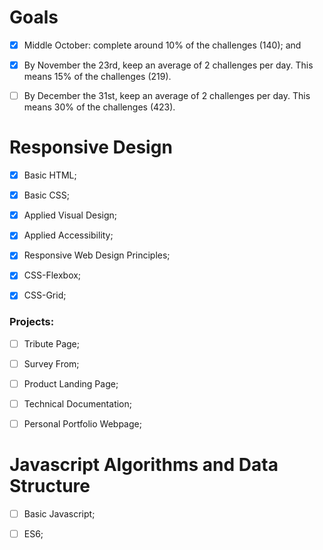 # Goals

- [x] Middle October: complete around 10% of the challenges (140); and

- [x] By November the 23rd, keep an average of 2 challenges per day. This means 15% of the challenges (219).

- [ ] By December the 31st, keep an average of 2 challenges per day. This means 30% of the challenges (423).

# Responsive Design

- [x] Basic HTML;

- [x] Basic CSS;

- [x] Applied Visual Design;

- [x] Applied Accessibility;

- [x] Responsive Web Design Principles;

- [x] CSS-Flexbox;

- [x] CSS-Grid;

### Projects:

- [ ] Tribute Page; 
- [ ] Survey From;
- [ ] Product Landing Page;
- [ ] Technical Documentation;
- [ ] Personal Portfolio Webpage;


# Javascript Algorithms and Data Structure

- [ ] Basic Javascript;

- [ ] ES6;
